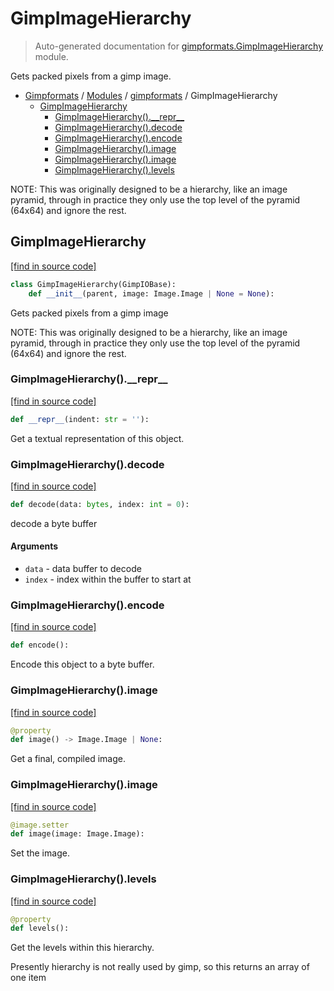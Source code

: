 # GimpImageHierarchy

> Auto-generated documentation for [gimpformats.GimpImageHierarchy](../../gimpformats/GimpImageHierarchy.py) module.

Gets packed pixels from a gimp image.

- [Gimpformats](../README.md#gimpformats-index) / [Modules](../README.md#gimpformats-modules) / [gimpformats](index.md#gimpformats) / GimpImageHierarchy
    - [GimpImageHierarchy](#gimpimagehierarchy)
        - [GimpImageHierarchy().\_\_repr\_\_](#gimpimagehierarchy__repr__)
        - [GimpImageHierarchy().decode](#gimpimagehierarchydecode)
        - [GimpImageHierarchy().encode](#gimpimagehierarchyencode)
        - [GimpImageHierarchy().image](#gimpimagehierarchyimage)
        - [GimpImageHierarchy().image](#gimpimagehierarchyimage)
        - [GimpImageHierarchy().levels](#gimpimagehierarchylevels)

NOTE: This was originally designed to be a hierarchy, like
 an image pyramid, through in practice they only use the
 top level of the pyramid (64x64) and ignore the rest.

## GimpImageHierarchy

[[find in source code]](../../gimpformats/GimpImageHierarchy.py#L15)

```python
class GimpImageHierarchy(GimpIOBase):
    def __init__(parent, image: Image.Image | None = None):
```

Gets packed pixels from a gimp image

NOTE: This was originally designed to be a hierarchy, like
 an image pyramid, through in practice they only use the
 top level of the pyramid (64x64) and ignore the rest.

### GimpImageHierarchy().\_\_repr\_\_

[[find in source code]](../../gimpformats/GimpImageHierarchy.py#L116)

```python
def __repr__(indent: str = ''):
```

Get a textual representation of this object.

### GimpImageHierarchy().decode

[[find in source code]](../../gimpformats/GimpImageHierarchy.py#L35)

```python
def decode(data: bytes, index: int = 0):
```

decode a byte buffer

#### Arguments

- `data` - data buffer to decode
- `index` - index within the buffer to start at

### GimpImageHierarchy().encode

[[find in source code]](../../gimpformats/GimpImageHierarchy.py#L67)

```python
def encode():
```

Encode this object to a byte buffer.

### GimpImageHierarchy().image

[[find in source code]](../../gimpformats/GimpImageHierarchy.py#L98)

```python
@property
def image() -> Image.Image | None:
```

Get a final, compiled image.

### GimpImageHierarchy().image

[[find in source code]](../../gimpformats/GimpImageHierarchy.py#L105)

```python
@image.setter
def image(image: Image.Image):
```

Set the image.

### GimpImageHierarchy().levels

[[find in source code]](../../gimpformats/GimpImageHierarchy.py#L84)

```python
@property
def levels():
```

Get the levels within this hierarchy.

Presently hierarchy is not really used by gimp,
so this returns an array of one item
